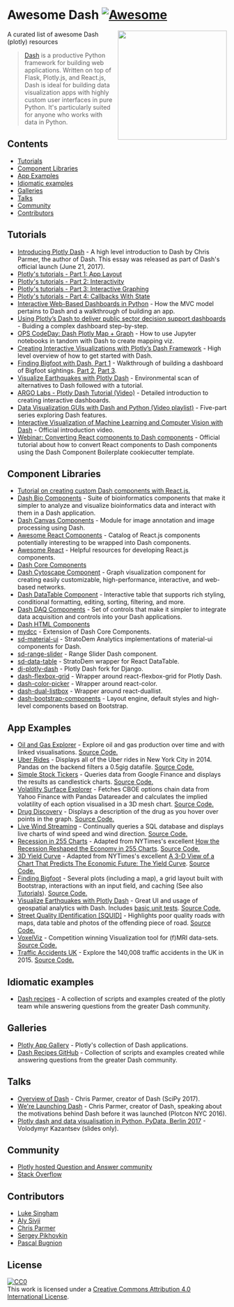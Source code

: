 # Awesome Dash  [![Awesome](https://awesome.re/badge-flat.svg)](https://github.com/sindresorhus/awesome)

[<img src="https://cdn.rawgit.com/plotly/dash-docs/b1178b4e/images/dash-logo-stripe.svg" align="right" width="250">](https://plot.ly/products/dash/)


A curated list of awesome Dash (plotly) resources

> [Dash](https://plot.ly/products/dash/) is a productive Python framework for building web applications.
> Written on top of Flask, Plotly.js, and React.js, Dash is ideal for building data visualization apps with highly custom user interfaces in pure Python. It's particularly suited for anyone who works with data in Python.

## Contents
- [Tutorials](#tutorials)
- [Component Libraries](#component-libraries)
- [App Examples](#app-examples)
- [Idiomatic examples](#idiomatic-examples)
- [Galleries](#galleries)
- [Talks](#talks)
- [Community](#community)
- [Contributors](#contributors)

## Tutorials
- [Introducing Plotly Dash](https://medium.com/@plotlygraphs/introducing-dash-5ecf7191b503) - A high level introduction to Dash by Chris Parmer, the author of Dash. This essay was released as part of Dash's official launch (June 21, 2017).
- [Plotly's tutorials - Part 1: App Layout](https://plot.ly/dash/getting-started)
- [Plotly's tutorials - Part 2: Interactivity](https://plot.ly/dash/getting-started-part-2)
- [Plotly's tutorials - Part 3: Interactive Graphing](https://plot.ly/dash/interactive-graphing)
- [Plotly's tutorials - Part 4: Callbacks With State](https://plot.ly/dash/state)
- [Interactive Web-Based Dashboards in Python](https://alysivji.github.io/reactive-dashboards-with-dash.html) - How the MVC model pertains to Dash and a walkthrough of building an app.
- [Using Plotly’s Dash to deliver public sector decision support dashboards](https://medium.com/a-r-g-o/using-plotlys-dash-to-deliver-public-sector-decision-support-dashboards-ac863fa829fb) - Buiding a complex dashboard step-by-step.
- [OPS CodeDay: Dash Plotly Map + Graph](https://radumas.info/blog/tutorial/2017/08/10/codeday.html) - How to use Jupyter notebooks in tandom with Dash to create mapping viz.
- [Creating Interactive Visualizations with Plotly’s Dash Framework](http://pbpython.com/plotly-dash-intro.html) - High level overview of how to get started with Dash.
- [Finding Bigfoot with Dash, Part 1](https://timothyrenner.github.io/datascience/2017/08/08/finding-bigfoot-with-dash-part-1.html) - Walkthrough of building a dashboard of Bigfoot sightings. [Part 2](https://timothyrenner.github.io/datascience/2017/08/09/finding-bigfoot-with-dash-part-2.html), [Part 3](https://timothyrenner.github.io/datascience/2017/08/10/finding-bigfoot-with-dash-part-3.html).
- [Visualize Earthquakes with Plotly Dash](https://www.giacomodebidda.com/visualize-earthquakes-with-plotly-dash/) - Environmental scan of alternatives to Dash followed with a tutorial.
- [ARGO Labs - Plotly Dash Tutorial (Video)](https://www.youtube.com/watch?v=yfWJXkySfe0) - Detailed introduction to creating interactive dashboards.
- [Data Visualization GUIs with Dash and Python (Video playlist)](https://www.youtube.com/watch?v=J_Cy_QjG6NE&list=PLQVvvaa0QuDfsGImWNt1eUEveHOepkjqt) - Five-part series exploring Dash features.
- [Interactive Visualization of Machine Learning and Computer Vision with Dash](https://www.youtube.com/watch?v=3F5AR-uUqJc) - Official introduction video.
- [Webinar: Converting React components to Dash components](https://www.youtube.com/watch?v=wifoPPRgG_I) - Official tutorial about how to convert React components to Dash components using the Dash Component Boilerplate cookiecutter template.

## Component Libraries
- [Tutorial on creating custom Dash components with React.js.](https://plot.ly/dash/plugins)
- [Dash Bio Components](https://dash.plot.ly/dash-bio) - Suite of bioinformatics components that make it simpler to analyze and visualize bioinformatics data and interact with them in a Dash application.
- [Dash Canvas Components](https://dash.plot.ly/canvas) - Module for image annotation and image processing using Dash.
- [Awesome React Components](https://github.com/brillout/awesome-react-components) - Catalog of React.js components potentially interesting to be wrapped into Dash components.
- [Awesome React](https://github.com/enaqx/awesome-react) - Helpful resources for developing React.js components.
- [Dash Core Components](https://github.com/plotly/dash-core-components)
- [Dash Cytoscape Component](https://dash.plot.ly/cytoscape) - Graph visualization component for creating easily customizable, high-performance, interactive, and web-based networks.
- [Dash DataTable Component](https://dash.plot.ly/datatable) - Interactive table that supports rich styling, conditional formatting, editing, sorting, filtering, and more.
- [Dash DAQ Components](https://dash.plot.ly/dash-daq) - Set of controls that make it simpler to integrate data acquisition and controls into your Dash applications.
- [Dash HTML Components](https://github.com/plotly/dash-html-components)
- [mydcc](https://github.com/jimmybow/mydcc) - Extension of Dash Core Components.
- [sd-material-ui](https://github.com/StratoDem/sd-material-ui) - StratoDem Analytics implementations of material-ui components for Dash.
- [sd-range-slider](https://github.com/StratoDem/sd-range-slider) - Range Slider Dash component.
- [sd-data-table](https://github.com/StratoDem/sd-data-table) - StratoDem wrapper for React DataTable.
- [dj-plotly-dash](https://github.com/pikhovkin/dj-plotly-dash) - Plotly Dash fork for Django.
- [dash-flexbox-grid](https://github.com/pikhovkin/dash-flexbox-grid) - Wrapper around react-flexbox-grid for Plotly Dash.
- [dash-color-picker](https://github.com/vivekvs1/dash-color-picker) - Wrapper around react-color.
- [dash-dual-listbox](https://github.com/vivekvs1/dash-dual-listbox) - Wrapper around react-duallist.
- [dash-bootstrap-components](https://dash-bootstrap-components.opensource.asidatascience.com/) - Layout engine, default styles and high-level components based on Bootstrap.

## App Examples
- [Oil and Gas Explorer](https://plot.ly/dash/gallery/new-york-oil-and-gas/) - Explore oil and gas production over time and with linked visualisations. [Source Code.](https://github.com/plotly/dash-oil-and-gas-demo)
- [Uber Rides](https://plot.ly/dash/gallery/uber-rides/) - Displays all of the Uber rides in New York City in 2014. Pandas on the backend filters a 0.5gig datafile. [Source Code.](https://github.com/plotly/dash-uber-rides-demo)
- [Simple Stock Tickers](https://plot.ly/dash/gallery/stock-tickers/) - Queries data from Google Finance and displays the results as candlestick charts. [Source Code.](https://github.com/plotly/dash-stock-tickers-demo-app)
- [Volatility Surface Explorer](https://plot.ly/dash/gallery/volatility-surface) - Fetches CBOE options chain data from Yahoo Finance with Pandas Datareader and calculates the implied volatility of each option visualised in a 3D mesh chart. [Source Code.](https://github.com/plotly/dash-volatility-surface)
- [Drug Discovery](https://plot.ly/dash/gallery/drug-explorer/) - Displays a description of the drug as you hover over points in the graph. [Source Code.](https://github.com/plotly/dash-drug-discovery-demo/)
- [Live Wind Streaming](https://plot.ly/dash/gallery/live-wind-data/) - Continually queries a SQL database and displays live charts of wind speed and wind direction. [Source Code.](https://github.com/plotly/dash-wind-streaming)
- [Recession in 255 Charts](https://plot.ly/dash/gallery/recession-report/) - Adapted from NYTimes's excellent [How the Recession Reshaped the Economy in 255 Charts](https://www.nytimes.com/interactive/2014/06/05/upshot/how-the-recession-reshaped-the-economy-in-255-charts.html). [Source Code.](https://github.com/plotly/dash-recession-report-demo)
- [3D Yield Curve](https://plot.ly/dash/gallery/yield-curve/) - Adapted from NYTimes's excellent [A 3-D View of a Chart That Predicts The Economic Future: The Yield Curve](https://www.nytimes.com/interactive/2015/03/19/upshot/3d-yield-curve-economic-growth.html). [Source Code.](https://github.com/plotly/dash-yield-curve)
- [Finding Bigfoot](https://bigfoot-sightings-dash.herokuapp.com/) - Several plots (including a map), a grid layout built with Bootstrap, interactions with an input field, and caching (See also [Tutorials](#tutorials)). [Source Code.](https://github.com/timothyrenner/bigfoot-dash-app)
- [Visualize Earthquakes with Plotly Dash](https://belle-croissant-54211.herokuapp.com/) - Great UI and usage of geospatial analytics with Dash. Includes [basic unit tests](https://github.com/jackdbd/dash-earthquakes/tree/master/tests). [Source Code.](https://github.com/jackdbd/dash-earthquakes)
- [Street Quality IDentification [SQUID]](https://squid-syracuse.herokuapp.com/) - Highlights poor quality roads with maps, data table and photos of the offending piece of road. [Source Code.](https://github.com/amyoshino/SQUID-Syracuse-Dashboard)
- [VoxelViz](http://lukas-snoek.com/voxelviz) - Competition winning Visualization tool for (f)MRI data-sets. [Source Code.](https://github.com/lukassnoek/VoxelViz)
- [Traffic Accidents UK](https://traffic-accidents-uk.herokuapp.com/) - Explore the 140,008 traffic accidents in the UK in 2015. [Source Code.](https://github.com/richard-muir/uk-car-accidents)

## Idiomatic examples

- [Dash recipes](https://github.com/plotly/dash-recipes) - A collection of scripts and examples created of the plotly team while answering questions from the greater Dash community.

## Galleries
- [Plotly App Gallery](https://plot.ly/dash/gallery) - Plotly's collection of Dash applications.
- [Dash Recipes GitHub](https://github.com/plotly/dash-recipes) - Collection of scripts and examples created while answering questions from the greater Dash community.

## Talks
- [Overview of Dash](https://www.youtube.com/watch?v=sea2K4AuPOk) - Chris Parmer, creator of Dash (SciPy 2017).
- [We're Launching Dash](https://www.youtube.com/watch?v=5BAthiN0htc&t=1s) - Chris Parmer, creator of Dash, speaking about the motivations behind Dash before it was launched (Plotcon NYC 2016).
- [Plotly dash and data visualisation in Python, PyData, Berlin 2017](https://www.slideshare.net/vladimirkazantsev/plotly-dash-and-data-visualisation-in-python) - Volodymyr Kazantsev (slides only).

## Community
- [Plotly hosted Question and Answer community](https://community.plot.ly)
- [Stack Overflow](https://stackoverflow.com/questions/tagged/plotly-dash)

## Contributors
- [Luke Singham](https://lukesingham.com/)
- [Aly Sivji](https://alysivji.github.io/)
- [Chris Parmer](https://github.com/chriddyp)
- [Sergey Pikhovkin](https://github.com/pikhovkin)
- [Pascal Bugnion](https://pascalbugnion.net)

## License
[![CC0](http://mirrors.creativecommons.org/presskit/buttons/88x31/svg/cc-zero.svg)](https://creativecommons.org/publicdomain/zero/1.0/)<br />This work is licensed under a <a rel="license" href="http://creativecommons.org/licenses/by/4.0/">Creative Commons Attribution 4.0 International License</a>.

